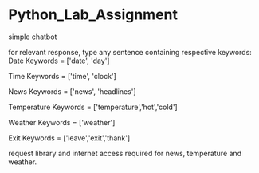 # Python_Lab_Assignment
simple chatbot

for relevant response, type any sentence containing respective keywords:
Date Keywords = ['date', 'day']

Time Keywords = ['time', 'clock']

News Keywords = ['news', 'headlines']

Temperature Keywords = ['temperature','hot','cold']

Weather Keywords = ['weather']

Exit Keywords = ['leave','exit','thank']

request library and internet access required for news, temperature and weather.
